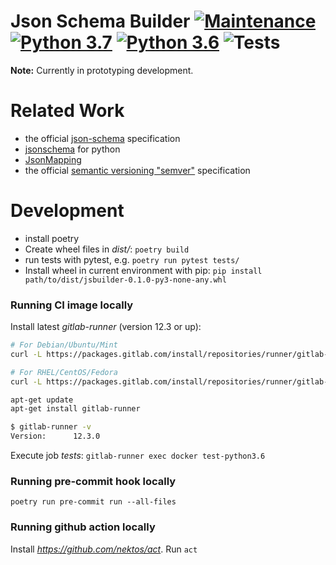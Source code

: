 # Json Schema Builder [![Maintenance](https://img.shields.io/badge/Maintained%3F-yes-green.svg)](https://GitHub.com/Naereen/StrapDown.js/graphs/commit-activity) [![Python 3.7](https://img.shields.io/badge/python-3.7-blue.svg)](https://www.python.org/downloads/release/python-370/) [![Python 3.6](https://img.shields.io/badge/python-3.8-blue.svg)](https://www.python.org/downloads/release/python-380/) ![Tests](https://github.com/innvariant/jsbuilder/workflows/Tests/badge.svg)
**Note:** Currently in prototyping development.



# Related Work
- the official [json-schema](https://json-schema.org/) specification
- [jsonschema](https://github.com/Julian/jsonschema) for python
- [JsonMapping](https://github.com/pudo-attic/jsonmapping)
- the official [semantic versioning "semver"](https://semver.org/) specification



# Development
- install poetry
- Create wheel files in *dist/*: ``poetry build``
- run tests with pytest, e.g. ``poetry run pytest tests/``
- Install wheel in current environment with pip: ``pip install path/to/dist/jsbuilder-0.1.0-py3-none-any.whl``

### Running CI image locally
Install latest *gitlab-runner* (version 12.3 or up):
```bash
# For Debian/Ubuntu/Mint
curl -L https://packages.gitlab.com/install/repositories/runner/gitlab-runner/script.deb.sh | sudo bash

# For RHEL/CentOS/Fedora
curl -L https://packages.gitlab.com/install/repositories/runner/gitlab-runner/script.rpm.sh | sudo bash

apt-get update
apt-get install gitlab-runner

$ gitlab-runner -v
Version:      12.3.0
```
Execute job *tests*: ``gitlab-runner exec docker test-python3.6``

### Running pre-commit hook locally
``poetry run pre-commit run --all-files``

### Running github action locally
Install *https://github.com/nektos/act*.
Run ``act``
